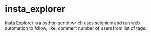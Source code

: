 # insta_explorer
Insta Explorer is a python script which uses selenium and run web automation to follow, like, comment number of users from list of tags.
